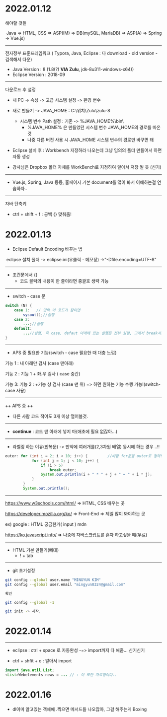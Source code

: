 # 2022.01.12

해야할 것들 

​	 Java => HTML, CSS => ASP(IM) => DB(mySQL, MariaDB) => ASP(A) => Spring => Vue.js)

***

전자정부 표준프레임워크 ( Typora, Java, Eclipse : 다 download - old version - 검색해서 다운)

- Java Version : 8 (1.8(?) **VIA Zulu**, jdk-8u311-windows-x64))
- Eclipse Version : 2018-09

---

다운로드 후 설정

- 내 PC -> 속성 -> 고급 시스템 설정 -> 환경 변수
- 새로 만들기 -> JAVA_HOME : C:\위치\Zulu\zulu-8
  - 시스템 변수 Path 설정 : 기존 -> %JAVA_HOME%\bin\ 
    - %JAVA_HOME% 은 만들었던 시스템 변수 JAVA_HOME의 경로를 따온 것
    - 나중 다른 버전 사용 시 JAVA_HOME 시스템 변수의 경로만 바꾸면 돼

- Eclipse 설치 후 : Workbench 지정하라 나오는데 그냥 임의의 폴더 만들어서 하면 자동 생성
- 강사님은 Dropbox 폴더 자체를 WorkBench로 지정하여 알아서 저장 될 듯 (신기)

---

+ Vue.js, Spring, Java 등등, 홈페이지 기본 document를 많이 봐서 이해하는걸 연습하자..

---

자바 단축키

- ctrl + shift + f : 공백 {} 맞춰줌!

# 2022.01.13

- Eclipse Default Encoding 바꾸는 법

​		eclipse 설치 폴더 -> eclipse.ini(우클릭 - 메모장) ->"-Dfile.encoding=UTF-8"

---

- 조건문에서 {}
  - 코드 블럭의 내용이 한 줄이라면 중괄호 생략 가능

---

- switch - case 문

~~~ java
switch (N) {
    case 1:   // 만약 이 코드가 참이면
        sysout();//실행
    case 2:
        ...;//실행
    default:
        ...//실행, 즉 case, defaut 아래에 있는 실행문 전부 실행, 그래서 break사용
}
~~~

---

- APS 중 필요한 기능(switch - case 필요한 때 대충 느낌)

기능 1 : 내 아래만 검사        (case 맨아래)

기능 2 : 기능 1 + 좌.우 검사 ( case 중간)

기능 3: 기능 2 : +기능 상 검사 (case 맨 위)     => 하면 원하는 기능 수행 가능!(switch-case 사용)

---

++ APS 중 ++

- 다른 사람 코드 적어도 3개 이상 열어볼것.

---

- **continue** : 코드 맨 아래에 넣지 마(애초에 필요 없잖아...)

---

+ 라벨링 하는 이유(반복문) -> 만약에 여러개를(2,3차원 배열) 동시에 하는 경우 ..!!

~~~ java
outer: for (int i = 2; i < 10; i++) {         //바깥 for문을 outer로 정의!
			for (int j = 1; j < 10; j++) {
				if (i > 5)
					break outer;
				System.out.println(i + " * " + j + " = " + i * j);
			}
		}
		System.out.println();
~~~

---

https://www.w3schools.com/html/ => HTML, CSS 배우는 곳

https://developer.mozilla.org/ko/ => Front-End => 제일 많이 봐야하는 곳

ex) google : HTML 궁금한거( input ) mdn

https://ko.javascript.info/ => 나중에 자바스크립트를 혼자 하고싶을 떄(무료)

---

- HTML 기본 만들기(뼈대)
  - ! + tab

---

- git 초기설정

  

~~~bash
git config --global user.name "MINGYUN KIM"
git config --global user.email "mingyun0324@gmail.com"

확인

git config --global -1

git init -> 시작.
~~~

# 2022.01.14

---

- eclipse : ctrl + space 로 자동완성 -=> import까지 다 해줌... 신기신기

- ctrl + shfit + o : 알아서 import

~~~Java
import java.util.List;
<List>Webelements news = ... // : 이 또한 자료형이다..
~~~

# 2022.01.16 

- dl이미 알고있는 객체에 .찍으면 메서드들 나오잖아, 그걸 해주는게 Boxing